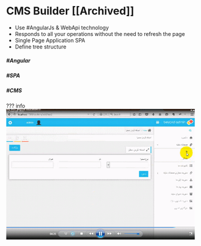 # CMS Builder [[Archived]]
 
* Use #AngularJs & WebApi technology
* Responds to all your operations without the need to refresh the page
* Single Page Application SPA
* Define tree structure

##### #Angular

##### #SPA

##### #CMS

??? info
    ![CNG-1](../../assets/attachments/angularcms.gif)